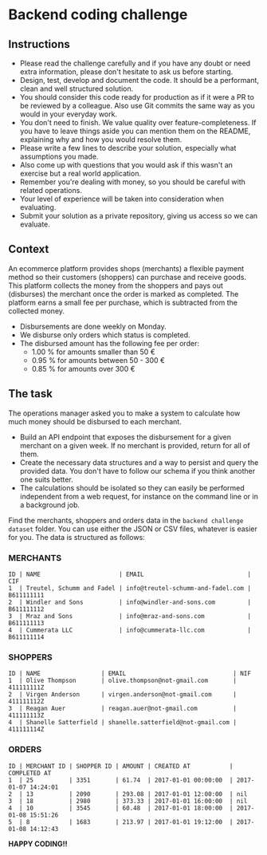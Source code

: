 # Backend coding challenge

## Instructions
* Please read the challenge carefully and if you have any doubt or need extra information, please don't hesitate to ask us before starting.
* Design, test, develop and document the code. It should be a performant, clean and well structured solution.
* You should consider this code ready for production as if it were a PR to be reviewed by a colleague. Also use Git commits the same way as you would in your everyday work.
* You don't need to finish. We value quality over feature-completeness. If you have to leave things aside you can mention them on the README, explaining why and how you would resolve them.
* Please write a few lines to describe your solution, especially what assumptions you made.
* Also come up with questions that you would ask if this wasn't an exercise but a real world application. 
* Remember you're dealing with money, so you should be careful with related operations.
* Your level of experience will be taken into consideration when evaluating.
* Submit your solution as a private repository, giving us access so we can evaluate.

## Context
An ecommerce platform provides shops (merchants) a flexible payment method so their customers (shoppers) can purchase and receive goods. 
This platform collects the money from the shoppers and pays out (disburses) the merchant once the order is marked as completed.
The platform earns a small fee per purchase, which is subtracted from the collected money.

* Disbursements are done weekly on Monday.
* We disburse only orders which status is completed.
* The disbursed amount has the following fee per order:
  * 1.00 % for amounts smaller than 50 €
  * 0.95 % for amounts between 50 - 300 €
  * 0.85 % for amounts over 300 €

## The task
The operations manager asked you to make a system to calculate how much money should be disbursed to each merchant.

* Build an API endpoint that exposes the disbursement for a given merchant on a given week. If no merchant is provided, return for all of them.
* Create the necessary data structures and a way to persist and query the provided data. You don't have to follow our schema if you think another one suits better.
* The calculations should be isolated so they can easily be performed independent from a web request, for instance on the command line or in a background job.

Find the merchants, shoppers and orders data in the `backend challenge dataset` folder. You can use either the JSON or CSV files, whatever is easier for you. 
The data is structured as follows:

### MERCHANTS

```
ID | NAME                      | EMAIL                             | CIF
1  | Treutel, Schumm and Fadel | info@treutel-schumm-and-fadel.com | B611111111
2  | Windler and Sons          | info@windler-and-sons.com         | B611111112
3  | Mraz and Sons             | info@mraz-and-sons.com            | B611111113
4  | Cummerata LLC             | info@cummerata-llc.com            | B611111114
```

### SHOPPERS

```
ID | NAME                 | EMAIL                              | NIF
1  | Olive Thompson       | olive.thompson@not-gmail.com       | 411111111Z
2  | Virgen Anderson      | virgen.anderson@not-gmail.com      | 411111112Z
3  | Reagan Auer          | reagan.auer@not-gmail.com          | 411111113Z
4  | Shanelle Satterfield | shanelle.satterfield@not-gmail.com | 411111114Z
```

### ORDERS

```
ID | MERCHANT ID | SHOPPER ID | AMOUNT | CREATED AT           | COMPLETED AT
1  | 25          | 3351       | 61.74  | 2017-01-01 00:00:00  | 2017-01-07 14:24:01
2  | 13          | 2090       | 293.08 | 2017-01-01 12:00:00  | nil
3  | 18          | 2980       | 373.33 | 2017-01-01 16:00:00  | nil
4  | 10          | 3545       | 60.48  | 2017-01-01 18:00:00  | 2017-01-08 15:51:26
5  | 8           | 1683       | 213.97 | 2017-01-01 19:12:00  | 2017-01-08 14:12:43
```

**HAPPY CODING!!**
